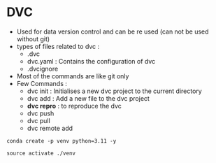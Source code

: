 # DVC 
- Used for data version control and can be re used (can not be used without git)
- types of files related to dvc :
    - .dvc
    - dvc.yaml : Contains the configuration of dvc
    - .dvcignore
- Most of the commands are like git only
- Few Commands : 
    - dvc init : Initialises a new dvc project to the current directory
    - dvc add : Add a new file to the dvc project
    - ****dvc repro**** : to reproduce the dvc 
    - dvc push 
    - dvc pull
    - dvc remote add <public url>






```
conda create -p venv python=3.11 -y
```


```
source activate ./venv
```